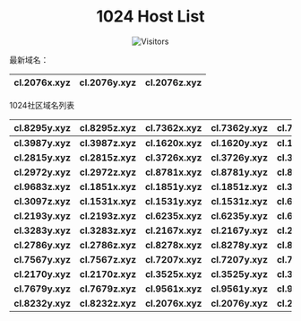<h1 align="center">1024 Host List</h1>
<p align="center" class="shields">
    <img src="https://img.shields.io/endpoint?url=https%3A%2F%2Fhits.dwyl.com%2Fpooneyy%2F1024-Host-List.json%3Fshow%3Dunique&style=flat-square&label=%E8%AE%BF%E9%97%AE%E4%BA%BA%E6%95%B0&labelColor=pink&color=default" alt="Visitors"/>
</p>

最新域名：

| cl.2076x.xyz | cl.2076y.xyz | cl.2076z.xyz |
| ---- | ---- | ---- |

1024社区域名列表

| cl.8295y.xyz | cl.8295z.xyz | cl.7362x.xyz | cl.7362y.xyz | cl.7362z.xyz | cl.3987x.xyz |
| :---: | :---: | :---: | :---: | :---: | :---: |
| **cl.3987y.xyz** | **cl.3987z.xyz** | **cl.1620x.xyz** | **cl.1620y.xyz** | **cl.1620z.xyz** | **cl.2815x.xyz** |
| **cl.2815y.xyz** | **cl.2815z.xyz** | **cl.3726x.xyz** | **cl.3726y.xyz** | **cl.3726z.xyz** | **cl.2972x.xyz** |
| **cl.2972y.xyz** | **cl.2972z.xyz** | **cl.8781x.xyz** | **cl.8781y.xyz** | **cl.8781z.xyz** | **cl.9683y.xyz** |
| **cl.9683z.xyz** | **cl.1851x.xyz** | **cl.1851y.xyz** | **cl.1851z.xyz** | **cl.3097x.xyz** | **cl.3097y.xyz** |
| **cl.3097z.xyz** | **cl.1531x.xyz** | **cl.1531y.xyz** | **cl.1531z.xyz** | **cl.6705y.xyz** | **cl.6705z.xyz** |
| **cl.2193y.xyz** | **cl.2193z.xyz** | **cl.6235x.xyz** | **cl.6235y.xyz** | **cl.6235z.xyz** | **cl.3283x.xyz** |
| **cl.3283y.xyz** | **cl.3283z.xyz** | **cl.2167x.xyz** | **cl.2167y.xyz** | **cl.2167z.xyz** | **cl.2786x.xyz** |
| **cl.2786y.xyz** | **cl.2786z.xyz** | **cl.8278x.xyz** | **cl.8278y.xyz** | **cl.8278z.xyz** | **cl.7567x.xyz** |
| **cl.7567y.xyz** | **cl.7567z.xyz** | **cl.7207x.xyz** | **cl.7207y.xyz** | **cl.7207z.xyz** | **cl.2170x.xyz** |
| **cl.2170y.xyz** | **cl.2170z.xyz** | **cl.3525x.xyz** | **cl.3525y.xyz** | **cl.3525z.xyz** | **cl.7679x.xyz** |
| **cl.7679y.xyz** | **cl.7679z.xyz** | **cl.9561x.xyz** | **cl.9561y.xyz** | **cl.9561z.xyz** | **cl.8232x.xyz** |
| **cl.8232y.xyz** | **cl.8232z.xyz** | **cl.2076x.xyz** | **cl.2076y.xyz** | **cl.2076z.xyz** |

